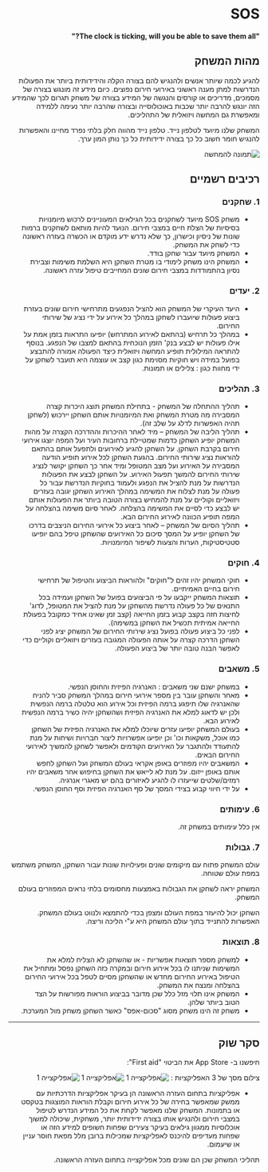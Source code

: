 <div dir='rtl' lang='he'>

# SOS 
  
**"The clock is ticking, will you be able to save them all?"**


## מהות המשחק

להגיע לכמה שיותר אנשים ולהנגיש להם בצורה הקלה והידידותית ביותר את הפעולות הנדרשות למתן מענה ראשוני באירועי חירום נפוצים. כיום מידע זה מונגש בצורה של מסמכים, מדריכים או קורסים והנגשה של המידע בצורה של משחק תגרום לכך שהמידע הזה יונגש להרבה יותר שכבות באוכולוסייה ובצורה שהרבה יותר נעימה ללמידה ומאפשרת גם המחשה ויזואלית של התהליכים. 

המשחק שלנו מיועד לטלפון נייד. טלפון נייד מהווה חלק בלתי נפרד מחיינו והאפשרות להנגיש חומר חשוב כל כך בצורה ידידותית כל כך נותן המון ערך.
 
![תמונה להמחשה](https://github.com/LO-Games/SOS/blob/main/resources/%D7%AA%D7%9E%D7%95%D7%A0%D7%AA%20%D7%9E%D7%A9%D7%97%D7%A7%20%D7%9C%D7%94%D7%9E%D7%97%D7%A9%D7%94.png)

## רכיבים רשמיים


### 1. שחקנים

* משחק SOS מיועד לשחקנים בכל הגילאים המעוניינים לרכוש מיומנויות בסיסיות של הצלת חיים במצבי חירום. הנועד להיות מותאם לשחקנים ברמות שונות של ניסיון וכישרון, כך שלא נדרש ידע מוקדם או הכשרה בעזרה ראשונה כדי לשחק את המשחק. 
* המשחק מיועד עבור שחקן בודד.
* המשחק הינו משחק לימודי בו מטרת השחקן היא השלמת משימות וצבירת נסיון בהתמודדות במצבי חירום שונים המחייבים טיפול עזרה ראשונה.

### 2. יעדים

* היעד העיקרי של המשחק הוא להציל הנפגעים מתרחישי חירום שונים בעזרת ביצוע פעולות שיועברו לשחקן במהלך כל אירוע על ידי נציג של שירותי החירום.  
* במהלך כל תרחיש (בהתאם לאירוע המתרחש) יופיעו התראות בזמן אמת על אילו פעולות יש לבצע בנק' הזמן הנוכחית בהתאם למצבו של הנפגע. בנוסף להתראה המילולית תופיע המחשה ויזואלית כיצד הפעולה אמורה להתבצע בפועל במידה ויש חוקיות מסוימת כגון קצב או עוצמה היא תועבר לשחקן על ידי מחוות כגון : צלילים או תמונות. 


### 3. תהליכים

* תהליך ההתחלה של המשחק - בתחילת המשחק תוצג היכרות קצרה המסבירה מה מטרת המשחק ואת המיומנויות אותם השחקן יירכוש (לשחקן תהיה האפשרות לדלג על שלב זה).  
*	תהליך הליבה של המשחק – מיד לאחר ההיכרות וההדרכה הקצרה על מהות המשחק יופיע השחקן כדמות שמטיילת ברחובות העיר ועל המפה יוצגו אירועי חירום בקרבת השחקן. על השחקן להגיע לאירועים ולתפעל אותם בהתאם להוראות נציג שירותי החירום. בהגעת השחקן לכל אירוע תופיע הודעה המסבירה על האירוע ועל מצב המטופל ומיד אחר כך השחקן יקושר לנציג שירותי החירום להמשך תפעול האירוע. על השחקן לבצע את הפעולות הנדרשות על מנת להציל את הנפגע ולעמוד בחוקיות הנדרשת עבור כל פעולה על מנת לצלוח את המשימה במהלך האירוע השחקן יגובה בעזרים ויזואליים וקוליים על מנת להמחיש בצורה הטובה ביותר את הפעולות אותם יש לבצע כדי לסיים את המשימה בהצלחה. לאחר סיום משימה בהצלחה על המפה תופיע הכוונה לאירוע החירום הבא. 
*	תהליך הסיום של המשחק – לאחר ביצוע כל אירועי החירום הניצבים בדרכו של השחקן יופיע על המסך סיכום כל האירועים שהשחקן טיפל בהם יופיעו סטטיסטיקות, הערות והצעות לשיפור המיומנויות. 
  

### 4. חוקים

* חוקי המשחק יהיו זהים ל"חוקים" ולהוראות הביצוע והטיפול של תרחישי חירום בחיים האמיתיים. 
* תוצאות המשחק ייקבעו על פי הביצועים בפועל של השחקן ועמידה בכל התנאים של כל פעולה נדרשת מהשחקן על מנת להציל את המטופל, לדוג' לחיצות חזה בקצב קבוע בזמן החייאה (קצב זמן שאינו אחיד כמקובל בפעולת החייאה אמיתית תכשיל את השחקן במשימה). 
* לפני כל ביצוע פעולה בפועל נציג שירותי החירום של המשחק יציג לפני השחקן הדרכה קצרה על אותה הפעולה המגובה בעזרים ויזואליים וקוליים כדי לאפשר הבנה טובה יותר של ביצוע הפעולה. 


### 5. משאבים

* במשחק ישנם שני משאבים : האנרגיה הפיזית והחוסן הנפשי. 
* מאחר והשחקן עובר בין מספר אירועי חירום במהלך המשחק סביר להניח שהאנרגיה שלו תיפגע ברמה הפיזית וכל אירוע הוא טלטלה ברמה הנפשית ולכן יש לדאוג למלא את האנרגיה הפיזית ושהשחקן יהיה כשיר ברמה הנפשית לאירוע הבא. 
* בעולם המשחק יופיעו עזרים שיוכלו למלא את האנרגיה הפיזית של השחקן כמו אוכל, משקאות וכו' וכן יופיעו אפשרויות ליצור חברויות ושיחות על מנת להתעודד ולהתגבר על האירועים הקודמים ולאפשר לשחקן להמשיך לאירועי החירום הבאים. 
* המשאבים יהיו מפוזרים באופן אקראי בעולם המשחק ועל השחקן לחפש אותם באופן ייזום. על מנת לא לייאש את השחקן בחיפוש אחר משאבים יהיו רמזים/שלטים שייעזרו לו להגיע לאיזורים בהם יש מאגרי אנרגיה. 
* על ידי חיווי קבוע בצידי המסך של סף האנרגיה הפיזית וסף החוסן הנפשי. 

### 6. עימותים

  אין כלל עימותים במשחק זה.


### 7. גבולות

עולם המשחק פתוח עם מיקומים שונים ופעילויות שונות עבור השחקן, המשחק משתמש במפת עולם שטוחה. 
  
המשחק יראה לשחקן את הגבולות באמצעות מחסומים בלתי נראים המפוזרים בעולם המשחק. 
  
השחקן יכול להיעזר במפת העולם ומצפן בכדי להתמצא ולנווט בעולם המשחק. האפשרות להתנייד בתוך עולם המשחק היא ע"י הליכה וריצה. 

### 8. תוצאות

* למשחק מספר תוצאות אפשריות - או שהשחקן לא הצליח למלא את המשימות שניתנו לו בכל אירוע חירום ובמקרה כזה השחקן נפסל ומתחיל את הטיפול באירוע החירום מחדש או שהשחקן מסיים לטפל בכל אירועי החירום בהצלחה ומנצח את המשחק. 
*  המשחק אינו תלוי מזל כלל שכן מדובר בביצוע הוראות מפורשות על הצד הטוב ביותר שלהן.  
*  משחק זה הינו משחק מסוג "סכום-אפס" כאשר השחקן משחק מול המערכת.

  

---

## סקר שוק
חיפשנו ב- App Store את הביטוי "First aid":

צילום מסך של 3 האפליקציות :
![אפליקצייה 1](https://github.com/LO-Games/SOS/blob/main/resources/%D7%90%D7%A4%D7%9C%D7%99%D7%A7%D7%A6%D7%99%D7%99%D7%94%201.jpeg)
![אפליקצייה 1](https://github.com/LO-Games/SOS/blob/main/resources/%D7%90%D7%A4%D7%9C%D7%99%D7%A7%D7%A6%D7%99%D7%99%D7%94%202.jpeg)
![אפליקצייה 1](https://github.com/LO-Games/SOS/blob/main/resources/%D7%90%D7%A4%D7%9C%D7%99%D7%A7%D7%A6%D7%99%D7%99%D7%94%203.jpeg)


  *  אפליקציות בתחום העזרה הראשונה הן בעיקר אפליקציות הדרכתיות עם ממשק שמאפשר בחירה של כל אירוע חירום וקבלת הוראות המוצגות בטקסט או בתמונות. המשחק שלנו מאפשר לקחת את כל המידע הנדרש לטיפול במצבי חירום ולהנגיש אותו בצורה ידידותית יותר, משחקית, שיכולה למשוך אוכלוסיות ממגוון גילאים בעיקר צעירים שפחות חשופים למידע הזה או שפחות מעדיפים להיכנס לאפליקציות שמכילות ברובן מלל מפאת חוסר עניין או שיעמום.  

תהליכי המשחק שכן הם שונים מכל אפליקצייה בתחום העזרה הראשונה.
  

</div>
